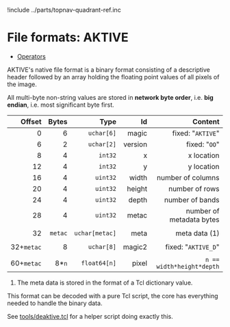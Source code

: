 !include ../parts/topnav-quadrant-ref.inc

# File formats: AKTIVE

  - [Operators](../ref/sink_writer.md#format_as_aktive_2chan)

AKTIVE's native file format is a binary format consisting of a descriptive
header followed by an array holding the floating point values of all pixels of
the image.

All multi-byte non-string values are stored in __network byte order__,
i.e. __big endian__, i.e. most significant byte first.

|Offset		|Bytes	|Type		|Id	|Content			|
|---:		|---:	|---:		|---:	|---:				|
|0		|6	|`uchar[6]`	|magic	|fixed: "`AKTIVE`"		|
|6		|2	|`uchar[2]`	|version|fixed: "`OO`"			|
|8		|4	|`int32`	|x	|x location			|
|12		|4	|`int32`	|y	|y location			|
|16		|4	|`uint32`	|width	|number of columns		|
|20		|4	|`uint32`	|height |number of rows			|
|24		|4	|`uint32`	|depth	|number of bands		|
|28		|4	|`uint32`	|metac	|number of metadata bytes	|
|		|	|		|	|				|
|32		|`metac`|`uchar[metac]` |meta	|meta data (1)			|
|		|	|		|	|				|
|32+`metac`	|8	|`uchar[8]`	|magic2 |fixed: "`AKTIVE_D`"		|
|		|	|		|	|				|
|60+`metac`	|8*`n`	|`float64[n]`	|pixel	| `n == width*height*depth`	|

  1. The meta data is stored in the format of a Tcl dictionary value.

This format can be decoded with a pure Tcl script, the core has everything needed
to handle the binary data.

See [tools/deaktive.tcl](/file?ci=trunk&name=tools/deaktive.tcl)
for a helper script doing exactly this.

